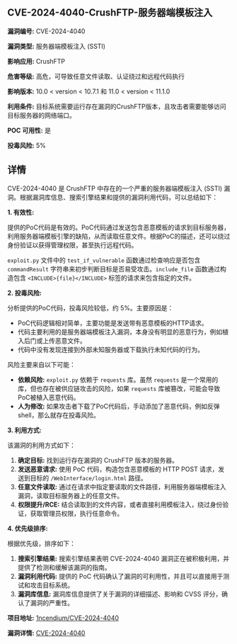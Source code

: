 ## CVE-2024-4040-CrushFTP-服务器端模板注入

**漏洞编号:** CVE-2024-4040

**漏洞类型:** 服务器端模板注入 (SSTI)

**影响应用:** CrushFTP

**危害等级:** 高危，可导致任意文件读取、认证绕过和远程代码执行

**影响版本:** 10.0 < version < 10.7.1 和 11.0 < version < 11.1.0

**利用条件:** 目标系统需要运行存在漏洞的CrushFTP版本，且攻击者需要能够访问目标服务器的网络端口。

**POC 可用性:** 是

**投毒风险:** 5%

## 详情

CVE-2024-4040 是 CrushFTP 中存在的一个严重的服务器端模板注入 (SSTI) 漏洞。根据漏洞库信息、搜索引擎结果和提供的漏洞利用代码，可以总结如下：

**1. 有效性:**

提供的PoC代码是有效的。PoC代码通过发送包含恶意模板的请求到目标服务器，利用服务器端模板引擎的缺陷，从而读取任意文件。根据PoC的描述，还可以绕过身份验证以获得管理权限，甚至执行远程代码。

`exploit.py` 文件中的 `test_if_vulnerable` 函数通过检查响应是否包含 `commandResult` 字符串来初步判断目标是否易受攻击。`include_file` 函数通过构造包含 `<INCLUDE>{file}</INCLUDE>` 标签的请求来包含指定的文件。

**2. 投毒风险:**

分析提供的PoC代码，投毒风险较低，约 5%。主要原因是：

*   PoC代码逻辑相对简单，主要功能是发送带有恶意模板的HTTP请求。
*   代码主要利用的是服务器端模板注入漏洞，本身没有明显的恶意行为，例如植入后门或上传恶意文件。
*   代码中没有发现连接到外部未知服务器或下载执行未知代码的行为。

风险主要来自以下可能：

*   **依赖风险:** `exploit.py` 依赖于 `requests` 库。虽然 `requests` 是一个常用的库，但也存在被供应链攻击的风险，如果 `requests` 库被篡改，可能会导致PoC被植入恶意代码。
*   **人为修改:** 如果攻击者下载了PoC代码后，手动添加了恶意代码，例如反弹shell，那么就存在投毒风险。

**3. 利用方式:**

该漏洞的利用方式如下：

1.  **确定目标:** 找到运行存在漏洞的 CrushFTP 版本的服务器。
2.  **发送恶意请求:** 使用 PoC 代码，构造包含恶意模板的 HTTP POST 请求，发送到目标的 `/WebInterface/login.html` 路径。
3.  **任意文件读取:** 通过在请求中指定要读取的文件路径，利用服务器端模板注入漏洞，读取目标服务器上的任意文件。
4.  **权限提升/RCE:** 结合读取到的文件内容，或者直接利用模板注入，绕过身份验证，获取管理员权限，执行任意命令。

**4. 优先级排序:**

根据优先级，排序如下：

1.  **搜索引擎结果:** 搜索引擎结果表明 CVE-2024-4040 漏洞正在被积极利用，并提供了检测和缓解该漏洞的指南。
2.  **漏洞利用代码:** 提供的 PoC 代码确认了漏洞的可利用性，并且可以直接用于测试和攻击目标系统。
3.  **漏洞库信息:** 漏洞库信息提供了关于漏洞的详细描述、影响和 CVSS 评分，确认了漏洞的严重性。


**项目地址:** [1ncendium/CVE-2024-4040](https://github.com/1ncendium/CVE-2024-4040)

**漏洞详情:** [CVE-2024-4040](https://nvd.nist.gov/vuln/detail/CVE-2024-4040)